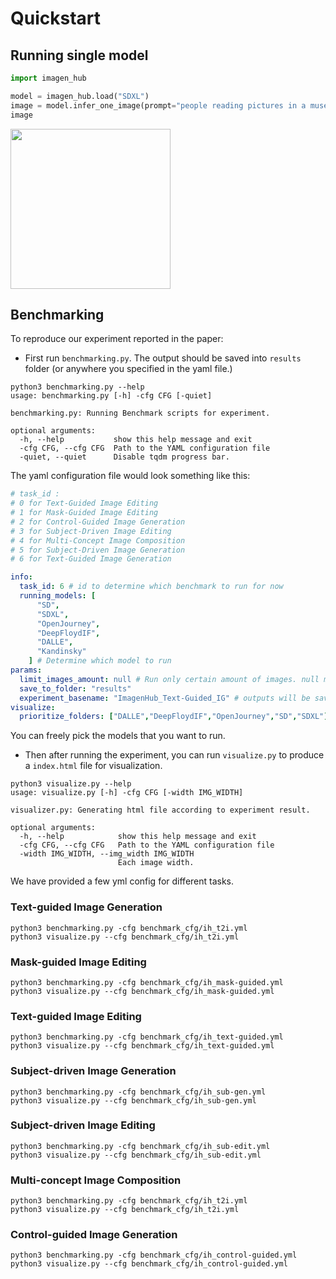 # Quickstart

## Running single model
```python
import imagen_hub

model = imagen_hub.load("SDXL")
image = model.infer_one_image(prompt="people reading pictures in a museum, watercolor", seed=1)
image
```
<img src="https://i.imgur.com/ruU0BJ0.jpg" width="256" />

## Benchmarking
To reproduce our experiment reported in the paper:

* First run `benchmarking.py`. The output should be saved into `results` folder (or anywhere you specified in the yaml file.)
```shell
python3 benchmarking.py --help
usage: benchmarking.py [-h] -cfg CFG [-quiet]

benchmarking.py: Running Benchmark scripts for experiment.

optional arguments:
  -h, --help           show this help message and exit
  -cfg CFG, --cfg CFG  Path to the YAML configuration file
  -quiet, --quiet      Disable tqdm progress bar.
```

The yaml configuration file would look something like this:
```yaml
# task_id :
# 0 for Text-Guided Image Editing
# 1 for Mask-Guided Image Editing
# 2 for Control-Guided Image Generation
# 3 for Subject-Driven Image Editing
# 4 for Multi-Concept Image Composition
# 5 for Subject-Driven Image Generation
# 6 for Text-Guided Image Generation

info:
  task_id: 6 # id to determine which benchmark to run for now
  running_models: [
      "SD",
      "SDXL",
      "OpenJourney",
      "DeepFloydIF",
      "DALLE",
      "Kandinsky"
    ] # Determine which model to run
params:
  limit_images_amount: null # Run only certain amount of images. null means running all of them
  save_to_folder: "results"
  experiment_basename: "ImagenHub_Text-Guided_IG" # outputs will be saved to <save_to_folder>/<experiment_basename>/
visualize:
  prioritize_folders: ["DALLE","DeepFloydIF","OpenJourney","SD","SDXL"] # The folder that you want to put in front. Support list.
```
You can freely pick the models that you want to run.


* Then after running the experiment, you can run `visualize.py` to produce a `index.html` file for visualization.
```shell
python3 visualize.py --help
usage: visualize.py [-h] -cfg CFG [-width IMG_WIDTH]

visualizer.py: Generating html file according to experiment result.

optional arguments:
  -h, --help            show this help message and exit
  -cfg CFG, --cfg CFG   Path to the YAML configuration file
  -width IMG_WIDTH, --img_width IMG_WIDTH
                        Each image width.
```

We have provided a few yml config for different tasks.

### Text-guided Image Generation
```shell
python3 benchmarking.py -cfg benchmark_cfg/ih_t2i.yml
python3 visualize.py --cfg benchmark_cfg/ih_t2i.yml
```

### Mask-guided Image Editing 
```shell
python3 benchmarking.py -cfg benchmark_cfg/ih_mask-guided.yml
python3 visualize.py --cfg benchmark_cfg/ih_mask-guided.yml
```

### Text-guided Image Editing
```shell
python3 benchmarking.py -cfg benchmark_cfg/ih_text-guided.yml
python3 visualize.py --cfg benchmark_cfg/ih_text-guided.yml
```

### Subject-driven Image Generation
```shell
python3 benchmarking.py -cfg benchmark_cfg/ih_sub-gen.yml
python3 visualize.py --cfg benchmark_cfg/ih_sub-gen.yml
```

### Subject-driven Image Editing
```shell
python3 benchmarking.py -cfg benchmark_cfg/ih_sub-edit.yml
python3 visualize.py --cfg benchmark_cfg/ih_sub-edit.yml
```

### Multi-concept Image Composition
```shell
python3 benchmarking.py -cfg benchmark_cfg/ih_t2i.yml
python3 visualize.py --cfg benchmark_cfg/ih_t2i.yml
```

### Control-guided Image Generation
```shell
python3 benchmarking.py -cfg benchmark_cfg/ih_control-guided.yml
python3 visualize.py --cfg benchmark_cfg/ih_control-guided.yml
```
